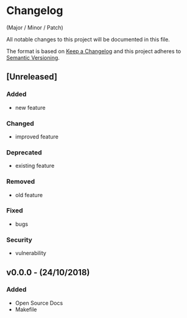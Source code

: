 # Changelog
(Major / Minor / Patch)

All notable changes to this project will be documented in this file.

The format is based on [Keep a Changelog](http://keepachangelog.com/en/1.0.0/)
and this project adheres to [Semantic Versioning](http://semver.org/spec/v2.0.0.html).

## [Unreleased]
### Added
- new feature

### Changed
- improved feature 

### Deprecated
- existing feature

### Removed
- old feature

### Fixed
- bugs

### Security
- vulnerability

## v0.0.0 - (24/10/2018)
### Added
- Open Source Docs
- Makefile
